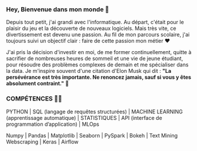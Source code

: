 ### Hey, Bienvenue dans mon monde  👋

Depuis tout petit, j'ai grandi avec l'informatique. Au départ, c'était pour le plaisir du jeu et la découverte de nouveaux logiciels. Mais très vite, ce divertissement est devenu une passion. Au fil de mon parcours scolaire, j'ai toujours suivi un objectif clair : faire de cette passion mon métier ❤️

J'ai pris la décision d'investir en moi, de me former continuellement, quitte à sacrifier de nombreuses heures de sommeil et une vie de jeune étudiant, pour résoudre des problèmes complexes de demain et me spécialiser dans la data. Je m'inspire souvent d'une citation d'Elon Musk qui dit : **"La persévérance est très importante. Ne renoncez jamais, sauf si vous y êtes absolument contraint."** 🤝

### COMPÉTENCES 👨‍💻
PYTHON | SQL (langage de requêtes structurées) | MACHINE LEARNING (apprentissage
automatique) | STATISTIQUES | API (interface de programmation d’application) | MLOps

Numpy | Pandas | Matplotlib | Seaborn | PySpark | Bokeh | Text Mining
Webscraping | Keras | Airflow

<!--
**MarvinLaurac/MarvinLaurac** is a ✨ _special_ ✨ repository because its `README.md` (this file) appears on your GitHub profile.

